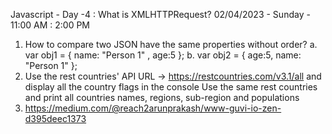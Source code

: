 Javascript - Day -4 : What is XMLHTTPRequest?
02/04/2023 - Sunday - 11:00 AM : 2:00 PM

1. How to compare two JSON have the same properties without order?
   a. var obj1 = { name: "Person 1"
   , age:5 };
   b. var obj2 = { age:5, name: "Person 1" };
2. Use the rest countries' API URL -> https://restcountries.com/v3.1/all and display all the country
   flags in the console
   Use the same rest countries and print all countries names, regions, sub-region and populations
3. https://medium.com/@reach2arunprakash/www-guvi-io-zen-d395deec1373
